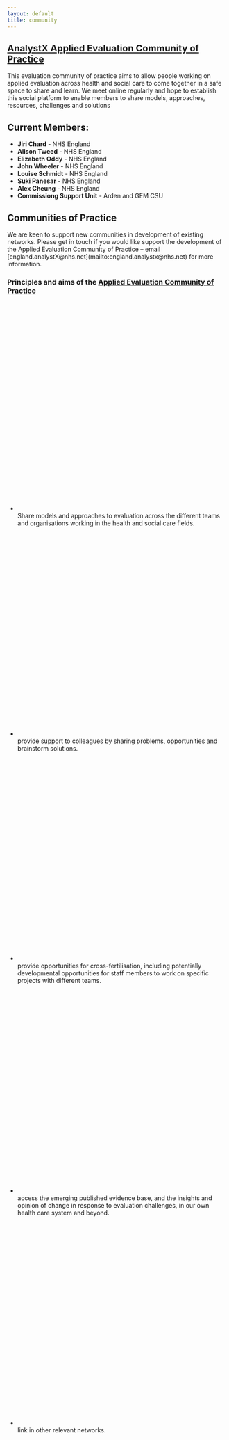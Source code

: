 ```yaml
--- 
layout: default
title: community
---
```


<h2><a href="https://future.nhs.uk/DataAnalytics/view?objectId=31173424">AnalystX Applied Evaluation Community of Practice</a></h2>
<p>
  This evaluation community of practice aims to allow people working on applied evaluation across health and social care to come together in a safe space to share and learn. We meet online regularly and hope to establish this social platform to enable members to share models, approaches, resources, challenges and solutions
</p>
<h2>Current Members:</h2>
<ul>
  <li><b>Jiri Chard</b> - NHS England</li>
  <li><b>Alison Tweed</b> - NHS England</li>
  <li><b>Elizabeth Oddy</b> - NHS England</li>
  <li><b>John Wheeler</b> - NHS England</li>
  <li><b>Louise Schmidt</b> - NHS England</li>
  <li><b>Suki Panesar</b> - NHS England</li>
  <li><b>Alex Cheung</b> - NHS England</li>
  <li><b>Commissiong Support Unit</b> - Arden and GEM CSU</li>
</ul>

<h2>Communities of Practice</h2>
We are keen to support new communities in development of existing networks. Please get in touch if you would like support the development of the Applied Evaluation Community of Practice – email [england.analystX@nhs.net](mailto:england.analystx@nhs.net) for more information.


<div class="nhsuk-do-dont-list">
  <h3 class="nhsuk-do-dont-list__label">Principles and aims of the <a href="https://future.nhs.uk/DataAnalytics/view?objectId=26687056">Applied Evaluation Community of Practice</a></h3>
  <ul class="nhsuk-list nhsuk-list--tick">
      <li>
          <svg class="nhsuk-icon nhsuk-icon__tick" xmlns="http://www.w3.org/2000/svg" viewBox="0 0 24 24" fill="none" aria-hidden="true">
<path stroke-width="4" stroke-linecap="round" d="M18.4 7.8l-8.5 8.4L5.6 12"></path>
</svg> Share models and approaches to evaluation across the different teams and organisations working in the health and social care fields.
      </li>
      <li>
          <svg class="nhsuk-icon nhsuk-icon__tick" xmlns="http://www.w3.org/2000/svg" viewBox="0 0 24 24" fill="none" aria-hidden="true">
<path stroke-width="4" stroke-linecap="round" d="M18.4 7.8l-8.5 8.4L5.6 12"></path>
</svg> provide support to colleagues by sharing problems, opportunities and brainstorm solutions.
      </li>
      <li>
          <svg class="nhsuk-icon nhsuk-icon__tick" xmlns="http://www.w3.org/2000/svg" viewBox="0 0 24 24" fill="none" aria-hidden="true">
<path stroke-width="4" stroke-linecap="round" d="M18.4 7.8l-8.5 8.4L5.6 12"></path>
</svg> provide opportunities for cross-fertilisation, including potentially developmental opportunities for staff members to work on specific projects with different teams.
      </li>
      <li>
          <svg class="nhsuk-icon nhsuk-icon__tick" xmlns="http://www.w3.org/2000/svg" viewBox="0 0 24 24" fill="none" aria-hidden="true">
<path stroke-width="4" stroke-linecap="round" d="M18.4 7.8l-8.5 8.4L5.6 12"></path>
</svg> access the emerging published evidence base, and the insights and opinion of change in response to evaluation challenges, in our own health care system and beyond.
      <li>
          <svg class="nhsuk-icon nhsuk-icon__tick" xmlns="http://www.w3.org/2000/svg" viewBox="0 0 24 24" fill="none" aria-hidden="true">
<path stroke-width="4" stroke-linecap="round" d="M18.4 7.8l-8.5 8.4L5.6 12"></path>
</svg> link in other relevant networks.
</li>


